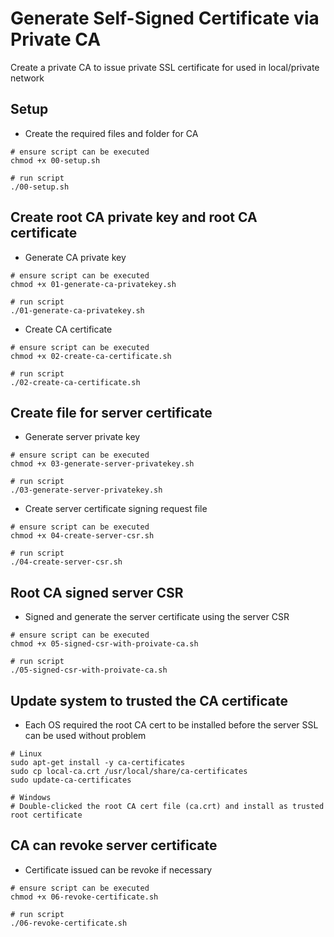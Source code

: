 # Generate Self-Signed Certificate via Private CA
Create a private CA to issue private SSL certificate for used in local/private network

## Setup
- Create the required files and folder for CA
```
# ensure script can be executed
chmod +x 00-setup.sh

# run script
./00-setup.sh
```

## Create root CA private key and root CA certificate
- Generate CA private key
```
# ensure script can be executed
chmod +x 01-generate-ca-privatekey.sh

# run script
./01-generate-ca-privatekey.sh
```

- Create CA certificate
```
# ensure script can be executed
chmod +x 02-create-ca-certificate.sh

# run script
./02-create-ca-certificate.sh
```

## Create file for server certificate
- Generate server private key
```
# ensure script can be executed
chmod +x 03-generate-server-privatekey.sh

# run script
./03-generate-server-privatekey.sh
```

- Create server certificate signing request file
```
# ensure script can be executed
chmod +x 04-create-server-csr.sh

# run script
./04-create-server-csr.sh
```

## Root CA signed server CSR
- Signed and generate the server certificate using the server CSR
```
# ensure script can be executed
chmod +x 05-signed-csr-with-proivate-ca.sh

# run script
./05-signed-csr-with-proivate-ca.sh
```
## Update system to trusted the CA certificate
- Each OS required the root CA cert to be installed before the server SSL can be used without problem
```
# Linux
sudo apt-get install -y ca-certificates
sudo cp local-ca.crt /usr/local/share/ca-certificates
sudo update-ca-certificates

# Windows
# Double-clicked the root CA cert file (ca.crt) and install as trusted root certificate
```

## CA can revoke server certificate
- Certificate issued can be revoke if necessary
```
# ensure script can be executed
chmod +x 06-revoke-certificate.sh

# run script
./06-revoke-certificate.sh
```